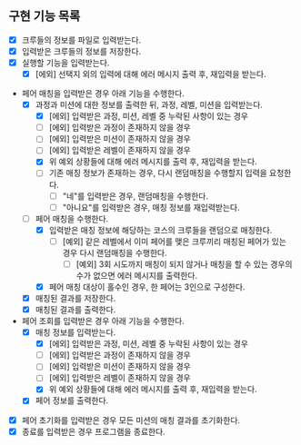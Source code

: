## 구현 기능 목록
- [x] 크루들의 정보를 파일로 입력받는다.
- [x] 입력받은 크루들의 정보를 저장한다.
- [x] 실행할 기능을 입력받는다.
  - [x] [에외] 선택지 외의 입력에 대해 에러 메시지 출력 후, 재입력을 받는다.

- 페어 매칭을 입력받은 경우 아래 기능을 수행한다.
  - [x] 과정과 미션에 대한 정보를 출력한 뒤, 과정, 레벨, 미션을 입력받는다.
    - [x] [에외] 입력받은 과정, 미션, 레벨 중 누락된 사항이 있는 경우
    - [ ] [에외] 입력받은 과정이 존재하지 않을 경우
    - [ ] [에외] 입력받은 미션이 존재하지 않을 경우
    - [ ] [에외] 입력받은 레벨이 존재하지 않을 경우
    - [x] 위 예외 상황들에 대해 에러 메시지를 출력 후, 재입력을 받는다.
    - [ ] 기존 매칭 정보가 존재하는 경우, 다시 랜덤매칭을 수행할지 입력을 요청한다.
      - [ ] "네"를 입력받은 경우, 랜덤매칭을 수행한다.
      - [ ] "아니요"를 입력받은 경우, 매칭 정보를 재입력받는다.
  - [ ] 페어 매칭을 수행한다.
    - [x] 입력받은 매칭 정보에 해당하는 코스의 크루들을 랜덤으로 매칭한다.
      - [ ] [예외] 같은 레벨에서 이미 페어를 맺은 크루끼리 매칭된 페어가 있는 경우 다시 랜덤매칭을 수행한다.
        - [ ] [예외] 3회 시도까지 매칭이 되지 않거나 매칭을 할 수 있는 경우의 수가 없으면 에러 메시지를 출력한다.
    - [x] 페어 매칭 대상이 홀수인 경우, 한 페어는 3인으로 구성한다.
  - [x] 매칭된 결과를 저장한다.
  - [x] 매칭된 결과를 출력한다.

- 페어 조회를 입력받은 경우 아래 기능을 수행한다.
  - [x] 매칭 정보를 입력받는다.
    - [x] [에외] 입력받은 과정, 미션, 레벨 중 누락된 사항이 있는 경우
    - [ ] [에외] 입력받은 과정이 존재하지 않을 경우
    - [ ] [에외] 입력받은 미션이 존재하지 않을 경우
    - [ ] [에외] 입력받은 레벨이 존재하지 않을 경우
    - [x] 위 예외 상황들에 대해 에러 메시지를 출력 후, 재입력을 받는다.
  - [x] 페어 정보를 출력한다.
  
- [x] 페어 초기화를 입력받은 경우 모든 미션의 매칭 결과를 초기화한다.
- [x] 종료를 입력받은 경우 프로그램을 종료한다.
